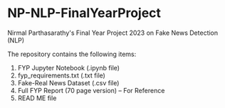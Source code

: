 # NP-NLP-FinalYearProject
Nirmal Parthasarathy's Final Year Project 2023 on Fake News Detection (NLP)

The repository contains the following items:

1.	FYP Jupyter Notebook (.ipynb file)
2.	fyp_requirements.txt (.txt file)
3.	Fake-Real News Dataset (.csv file)
4.	Full FYP Report (70 page version) – For Reference
5.	READ ME file

